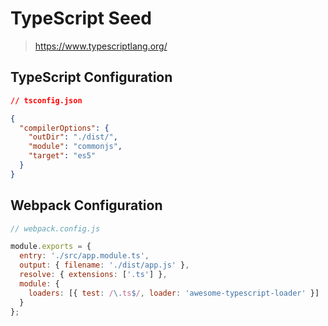 # TypeScript Seed

> https://www.typescriptlang.org/

## TypeScript Configuration

```json
// tsconfig.json

{
  "compilerOptions": {
    "outDir": "./dist/",
    "module": "commonjs",
    "target": "es5"
  }
}
```

## Webpack Configuration

```js
// webpack.config.js

module.exports = {
  entry: './src/app.module.ts',
  output: { filename: './dist/app.js' },
  resolve: { extensions: ['.ts'] },
  module: {
    loaders: [{ test: /\.ts$/, loader: 'awesome-typescript-loader' }]
  }
};
```

